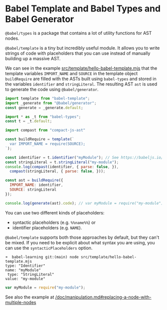 # Babel Template and Babel Types and Babel Generator

`@babel/types` is a package that contains a lot of utility functions for AST nodes.

`@babel/template` is a tiny but incredibly useful module. 
It allows you to write strings of code with placeholders 
that you can use instead of manually building up a massive AST.

We can see in the example [src/template/hello-babel-template.mjs](/src/template/hello-babel-template.mjs)
that the template variables `IMPORT_NAME`  and  `SOURCE` in the template object `buildRequire` are filled
with the ASTs built using `babel-types` and stored in the variables  `identifier` and `stringLiteral`.
The resulting AST  `ast` is used to generate the code using `@babel/generator`.

```js
import template from "babel-template";
import _generate from "@babel/generator";
const generate = _generate.default;

import * as _t from "babel-types";
const t = _t.default;

import compast from "compact-js-ast"

const buildRequire = template(`
  var IMPORT_NAME = require(SOURCE);
`);

const identifier = t.identifier("myModule"); // See https://babeljs.io/docs/babel-types#identifier
const stringLiteral = t.stringLiteral("my-module");
console.log(compast(identifier, { parse: false, }),
  compast(stringLiteral, { parse: false, }));

const ast = buildRequire({
  IMPORT_NAME: identifier,
  SOURCE: stringLiteral
});

console.log(generate(ast).code); // var myModule = require("my-module");
```

You can use two different kinds of placeholders: 
- syntactic placeholders (e.g. `%%name%%`) or 
- identifier placeholders (e.g. `NAME`). 

`@babel/template` supports both those approaches by default, but they can't be mixed. If you need to be explicit about what syntax you are using, you can use the `syntacticPlaceholders` option.


```
➜  babel-learning git:(main) node src/template/hello-babel-template.mjs
type: "Identifier"
name: "myModule"
 type: "StringLiteral"
value: "my-module"
```
```js
var myModule = require("my-module");
```

See also the example at [/doc/manipulation.md#replacing-a-node-with-multiple-nodes](https://github.com/ULL-ESIT-PL/babel-learning/blob/main/doc/manipulation.md#replacing-a-node-with-multiple-nodes)